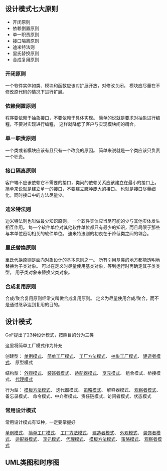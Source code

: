 ## 设计模式七大原则

- 开闭原则
- 依赖倒置原则
- 单一职责原则
- 接口隔离原则
- 迪米特法则
- 里氏替换原则
- 合成复用原则

### 开闭原则
一个软件实体如类、模块和函数应该对扩展开放，对修改关闭。
模块应尽量在不修改原代码的情况下进行扩展。

### 依赖倒置原则
程序要依赖于抽象接口，不要依赖于具体实现。
简单的说就是要求对抽象进行编程，不要对实现进行编程，
这样就降低了客户与实现模块间的耦合。

### 单一职责原则
一个类或者模块应该有且只有一个改变的原因。
简单来说就是一个类应该只负责一个职责。

### 接口隔离原则
客户端不应该依赖它不需要的接口，类间的依赖关系应该建立在最小的接口上。
简单来说就是建立单一的接口，不要建立臃肿庞大的接口。
也就是接口尽量细化，同时接口中的方法尽量少。

### 迪米特法则
迪米特法则也叫做最少知识原则。
一个软件实体应当尽可能的少与其他实体发生相互作用。
每一个软件单位对其他软件单位都只有最少的知识，而且局限于那些与本单位密切相关的软件单位。
迪米特法则的初衷在于降低类之间的耦合。

### 里氏替换原则
里氏代换原则是面向对象设计的基本原则之一。
所有引用基类的地方都能透明地替换为子类对象。
可以在定义时尽量使用基类对象，等到运行时再确定其子类类型，
用子类对象来替换父类对象。

### 合成复用原则
合成/聚合复用原则经常又叫做合成复用原则。
定义为尽量使用合成/聚合，而不是通过继承达到复用的目的。

## 设计模式

GoF提出了23种设计模式，按照目的分为三类

这里将简单工厂模式作为补充

创建型：
[单例模式](pattern/src/creational/singleton/readme.md)、
[简单工厂模式](pattern/src/creational/simplefactory/readme.md)、
[工厂方法模式](pattern/src/creational/factorymethod/readme.md)、
[抽象工厂模式](pattern/src/creational/abstractfactory/readme.md)、
[建造者模式](pattern/src/creational/builder/readme.md)、
原型模式

结构型：
[外观模式](pattern/src/structural/facade/readme.md)、
[装饰者模式](pattern/src/structural/decorator/readme.md)、
[适配器模式](pattern/src/structural/adapter/readme.md)、
[享元模式](pattern/src/structural/flyweight/readme.md)、
组合模式、桥接模式、
[代理模式](pattern/src/structural/proxy/readme.md)

行为型：
[模板方法模式](pattern/src/behavioral/templatemethod/readme.md)、
迭代器模式、
[策略模式](pattern/src/behavioral/strategy/readme.md)、
解释器模式、
[观察者模式](pattern/src/behavioral/observer/readme.md)、
备忘录模式、
命令模式、中介者模式、责任链模式、访问者模式、状态模式

### 常用设计模式
常用设计模式有12种，一定要掌握好

[单例模式](pattern/src/creational/singleton/readme.md)、
[简单工厂模式](pattern/src/creational/simplefactory/readme.md)、
[工厂方法模式](pattern/src/creational/factorymethod/readme.md)、
[建造者模式](pattern/src/creational/builder/readme.md)、
[外观模式](pattern/src/structural/facade/readme.md)、
[装饰者模式](pattern/src/structural/decorator/readme.md)、
[适配器模式](pattern/src/structural/adapter/readme.md)、
[享元模式](pattern/src/structural/flyweight/readme.md)、
[代理模式](pattern/src/structural/proxy/readme.md)、
[模板方法模式](pattern/src/behavioral/templatemethod/readme.md)、
[策略模式](pattern/src/behavioral/strategy/readme.md)、
[观察者模式](pattern/src/behavioral/observer/readme.md)

## UML类图和时序图